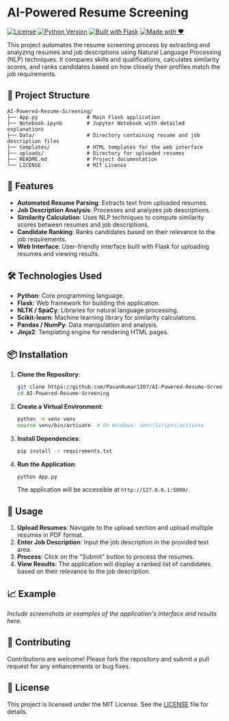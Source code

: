 # AI-Powered Resume Screening
[![License](https://img.shields.io/badge/License-MIT-blue.svg)](LICENSE)
[![Python Version](https://img.shields.io/badge/Python-3.x-blue.svg)](https://www.python.org/downloads/)
[![Built with Flask](https://img.shields.io/badge/Built%20with-Flask-yellow?logo=flask)](https://flask.palletsprojects.com/)
[![Made with ❤️](https://img.shields.io/badge/Made%20with-%E2%9D%A4-red)](#)

This project automates the resume screening process by extracting and analyzing resumes and job descriptions using Natural Language Processing (NLP) techniques. It compares skills and qualifications, calculates similarity scores, and ranks candidates based on how closely their profiles match the job requirements.

## 📂 Project Structure

```
AI-Powered-Resume-Screening/
├── App.py                # Main Flask application
├── Notebook.ipynb        # Jupyter Notebook with detailed explanations
├── Data/                 # Directory containing resume and job description files
├── templates/            # HTML templates for the web interface
├── uploads/              # Directory for uploaded resumes
├── README.md             # Project documentation
└── LICENSE               # MIT License
```

## 🚀 Features

- **Automated Resume Parsing**: Extracts text from uploaded resumes.
- **Job Description Analysis**: Processes and analyzes job descriptions.
- **Similarity Calculation**: Uses NLP techniques to compute similarity scores between resumes and job descriptions.
- **Candidate Ranking**: Ranks candidates based on their relevance to the job requirements.
- **Web Interface**: User-friendly interface built with Flask for uploading resumes and viewing results.

## 🛠️ Technologies Used

- **Python**: Core programming language.
- **Flask**: Web framework for building the application.
- **NLTK / SpaCy**: Libraries for natural language processing.
- **Scikit-learn**: Machine learning library for similarity calculations.
- **Pandas / NumPy**: Data manipulation and analysis.
- **Jinja2**: Templating engine for rendering HTML pages.

## 📦 Installation

1. **Clone the Repository**:
   ```bash
   git clone https://github.com/PavanKumar1207/AI-Powered-Resume-Screening.git
   cd AI-Powered-Resume-Screening
   ```

2. **Create a Virtual Environment**:
   ```bash
   python -m venv venv
   source venv/bin/activate  # On Windows: venv\Scripts\activate
   ```

3. **Install Dependencies**:
   ```bash
   pip install -r requirements.txt
   ```

4. **Run the Application**:
   ```bash
   python App.py
   ```

   The application will be accessible at `http://127.0.0.1:5000/`.

## 📄 Usage

1. **Upload Resumes**: Navigate to the upload section and upload multiple resumes in PDF format.
2. **Enter Job Description**: Input the job description in the provided text area.
3. **Process**: Click on the "Submit" button to process the resumes.
4. **View Results**: The application will display a ranked list of candidates based on their relevance to the job description.

## 📈 Example

*Include screenshots or examples of the application's interface and results here.*

## 🤝 Contributing

Contributions are welcome! Please fork the repository and submit a pull request for any enhancements or bug fixes.

## 📄 License

This project is licensed under the MIT License. See the [LICENSE](LICENSE) file for details.
